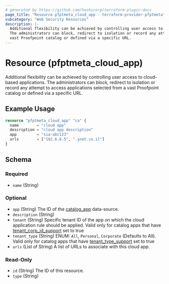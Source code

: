 ```yaml
---
# generated by https://github.com/hashicorp/terraform-plugin-docs
page_title: "Resource pfptmeta_cloud_app - terraform-provider-pfptmeta"
subcategory: "Web Security Resources"
description: |-
  Additional flexibility can be achieved by controlling user access to cloud-based applications.
  The administrators can block, redirect to isolation or record any attempt to access applications selected from a
  vast Proofpoint catalog or defined via a specific URL.
---
```


# Resource (pfptmeta_cloud_app)

Additional flexibility can be achieved by controlling user access to cloud-based applications.
The administrators can block, redirect to isolation or record any attempt to access applications selected from a 
vast Proofpoint catalog or defined via a specific URL.

## Example Usage

```terraform
resource "pfptmeta_cloud_app" "ca" {
  name        = "cloud app"
  description = "cloud app description"
  app         = "sia-abc123"
  urls        = ["192.6.6.5", ".ynet.co.il"]
}
```

<!-- schema generated by tfplugindocs -->
## Schema

### Required

- `name` (String)

### Optional

- `app` (String) The ID of the [catalog_app](https://registry.terraform.io/providers/nsofnetworks/pfptmeta/latest/docs/data-sources/catalog_app) data-source.
- `description` (String)
- `tenant` (String) Specific tenant ID of the app on which the cloud application rule should be applied. 
Valid only for catalog apps that have [tenant_corp_id_support](https://registry.terraform.io/providers/nsofnetworks/pfptmeta/latest/docs/data-sources/catalog_app#tenant_corp_id_support) set to true
- `tenant_type` (String) ENUM: `All`, `Personal`, `Corporate` (Defaults to All). Valid only for catalog apps that have [tenant_type_support](https://registry.terraform.io/providers/nsofnetworks/pfptmeta/latest/docs/data-sources/catalog_app#tenant_type_support) set to true
- `urls` (List of String) A list of URLs to associate with this cloud app.

### Read-Only

- `id` (String) The ID of this resource.
- `type` (String)
